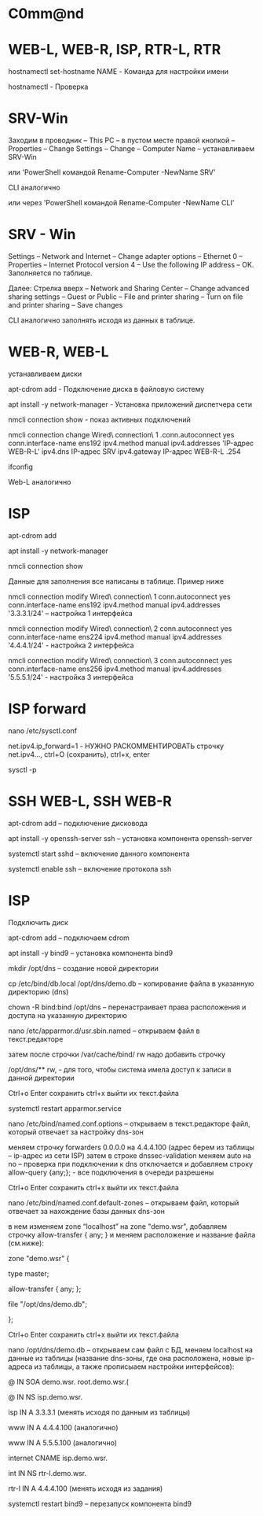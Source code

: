 # C0mm@nd

# WEB-L, WEB-R, ISP, RTR-L, RTR

hostnamectl set-hostname NAME - Команда для настройки имени

hostnamectl - Проверка

# SRV-Win

Заходим в проводник – This PC – в пустом месте правой кнопкой – Properties – Change Settings – Change – Computer Name – устанавливаем SRV-Win

или 'PowerShell командой Rename-Computer -NewName SRV'

CLI аналогично 

или через 'PowerShell командой Rename-Computer -NewName CLI'

# SRV - Win 

Settings – Network and Internet – Change adapter options – Ethernet 0 – Properties – Internet Protocol version 4 – Use the following IP address – OK. Заполняется по таблице.

Далее: Стрелка вверх – Network and Sharing Center – Change advanced sharing settings – Guest or Public – File and printer sharing – Turn on file and printer sharing – Save changes

CLI аналогично заполнять исходя из данных в таблице.

# WEB-R, WEB-L

устанавливаем диски

apt-cdrom add - Подключение диска в файловую систему

apt install -y network-manager - Установка приложений диспетчера сети

nmcli connection show - показ активных подключений

nmcli connection change Wired\ connection\ 1 .conn.autoconnect yes conn.interface-name ens192 ipv4.method manual ipv4.addresses 'IP-адрес WEB-R-L' ipv4.dns IP-адрес SRV ipv4.gateway IP-адрес WEB-R-L .254 

ifconfig 

Web-L аналогично

# ISP 

apt-cdrom add

apt install -y network-manager 

nmcli connection show

Данные для заполнения все написаны в таблице. Пример ниже

nmcli connection modify Wired\ connection\ 1 conn.autoconnect yes conn.interface-name ens192 ipv4.method manual ipv4.addresses '3.3.3.1/24' – настройка 1 интерфейса

nmcli connection modify Wired\ connection\ 2 conn.autoconnect yes conn.interface-name ens224 ipv4.method manual ipv4.addresses '4.4.4.1/24' - настройка 2 интерфейса

nmcli connection modify Wired\ connection\ 3 conn.autoconnect yes conn.interface-name ens256 ipv4.method manual ipv4.addresses '5.5.5.1/24' - настройка 3 интерфейса

# ISP forward

nano /etc/sysctl.conf

net.ipv4.ip_forward=1 - НУЖНО РАСКОММЕНТИРОВАТЬ строчку net.ipv4…, ctrl+O (сохранить), ctrl+x, enter

sysctl -p

# SSH WEB-L, SSH WEB-R

apt-cdrom add – подключение дисковода

apt install -y openssh-server ssh – установка компонента openssh-server

systemctl start sshd – включение данного компонента

systemctl enable ssh – включение протокола ssh

# ISP

Подключить диск

apt-cdrom add – подключаем cdrom

apt install -y bind9 – установка компонента bind9

mkdir /opt/dns – создание новой директории

cp /etc/bind/db.local /opt/dns/demo.db – копирование файла в указанную директорию (dns)

chown -R bind:bind /opt/dns – перенастраивает права расположения и доступа на указанную директорию

nano /etc/apparmor.d/usr.sbin.named – открываем файл в текст.редакторе

затем после строчки /var/cache/bind/ rw надо добавить строчку

/opt/dns/** rw, - для того, чтобы система имела доступ к записи в данной директории 

Ctrl+o Enter сохранить ctrl+x выйти их текст.файла

systemctl restart apparmor.service

nano /etc/bind/named.conf.options – открываем в текст.редакторе файл, который отвечает за настройку dns-зон

меняем строчку forwarders 0.0.0.0 на 4.4.4.100 (адрес берем из таблицы – ip-адрес из сети ISP) затем в строке dnssec-validation меняем auto на no – проверка при подключении к dns отключается и добавляем строку allow-query {any;}; - все подключения в очереди разрешены

Ctrl+o Enter сохранить ctrl+x выйти их текст.файла

nano /etc/bind/named.conf.default-zones – открываем файл, который отвечает за нахождение базы данных dns-зон

в нем изменяем zone “localhost” на zone "demo.wsr", добавляем строчку allow-transfer { any; }  и меняем расположение и название файла (см.ниже):

zone "demo.wsr" {

type master;
   
allow-transfer { any; };
   
file "/opt/dns/demo.db";
   
};

Ctrl+o Enter сохранить ctrl+x выйти их текст.файла

nano /opt/dns/demo.db – открываем сам файл с БД, меняем localhost на данные из таблицы (название dns-зоны, где она расположена, новые ip-адреса из таблицы, а также прописыаем настройки интерфейсов):

@ IN SOA demo.wsr. root.demo.wsr.(

@ IN NS isp.demo.wsr.

isp IN A 3.3.3.1 (менять исходя по данным из таблицы)

www IN A 4.4.4.100 (аналогично)

www IN A 5.5.5.100 (аналогично)

internet CNAME isp.demo.wsr.

int IN NS rtr-l.demo.wsr.

rtr-l IN  A 4.4.4.100 (менять исходя из задания)

systemctl restart bind9 – перезапуск компонента bind9


